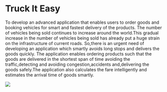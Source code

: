 # Truck It Easy
To develop an advanced application that enables users to order goods and booking vehicles for smart and
fastest delivery of the products.
The number of vehicles being sold continues to increase around the world.This gradual increase in the
number of vehicles being sold has already put a huge strain on the infrastructure of current roads.
So,there is an urgent need of developing an application which smartly avoids long stops and delivers the
goods quickly.
The application enables ordering products such that the goods are
delivered in the shortest span of time avoiding the traffic,detecting and avoiding congestion,accidents
and,delivering the goods safely.The application also calculates the fare intelligently and estimates the
arrival time of goods smartly.

![](truck.gif)
